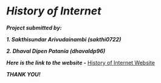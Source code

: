 # ***History of Internet***

***Project submitted by:***

***1. Sakthisundar Arivudainambi (sakthi0722)***

***2. Dhaval Dipen Patania (dhavaldp96)***

***Here is the link to the website -***
[History of Internet Website](https://sakthi0722.github.io/History-of-Internet/index.html)


***THANK YOU!***